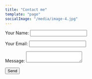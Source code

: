 ```yaml
---
title: "Contact me"
template: "page"
socialImage: "/media/image-4.jpg"
---
```


<form name="contact" method="POST" action="/pages/thanks" netlify-honeypot="bot-field" data-netlify="true">
  <p>
    <label>Your Name: <input type="text" name="name" /></label>   
  </p>
  <p>
    <label>Your Email: <input type="email" name="email" /></label>
  </p>
  <p>
    <label>Message: <textarea name="message"></textarea></label>
  </p>
  <p>
    <button type="submit">Send</button>
  </p>
</form>
